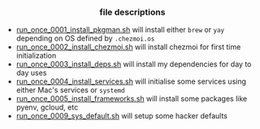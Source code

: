 <h3 align="center">file descriptions</h3>

- [run_once_0001_install_pkgman.sh](./run_once_0001_install_pkgman.sh.tmpl) will install either `brew` or `yay` depending on OS defined by `.chezmoi.os`
- [run_once_0002_install_chezmoi.sh](./run_once_0002_install_chezmoi.sh.tmpl) will install chezmoi for first time initialization
- [run_once_0003_install_deps.sh](./run_once_0003_install_deps.sh.tmpl) will install my dependencies for day to day uses
- [run_once_0004_install_services.sh](./run_once_0004_install_services.sh.tmpl) will initialise some services using either Mac's services or `systemd`
- [run_once_0005_install_frameworks.sh](./run_once_0005_install_frameworks.sh.tmpl) will install some packages like pyenv, gcloud, etc
- [run_once_0009_sys_default.sh](./run_once_0009_sys_defaults.sh.tmpl) will setup some hacker defaults
